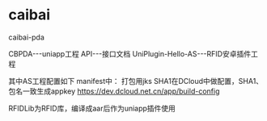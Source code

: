 # caibai
caibai-pda

CBPDA---uniapp工程
API---接口文档
UniPlugin-Hello-AS---RFID安卓插件工程

其中AS工程配置如下
manifest中：
<meta-data
            android:name="dcloud_appkey"
            android:value="0d3749e40b8682f2a072cc10965d0bcf" />
打包用jks SHA1在DCloud中做配置，SHA1、包名一致生成appkey
https://dev.dcloud.net.cn/app/build-config

RFIDLib为RFID库，编译成aar后作为uniapp插件使用
